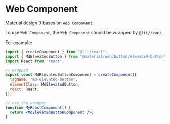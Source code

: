 # Web Component

Material design 3 bases on `Web Component`.

To use `Web Component`, the `Web Component` should be wrapped by `@lit/react`.

For example:

```jsx
import { createComponent } from "@lit/react";
import { MdElevatedButton } from "@material/web/button/elevated-button";
import React from "react";

// wrapped
export const MdElevatedButtonComponent = createComponent({
  tagName: "md-elevated-button",
  elementClass: MdElevatedButton,
  react: React,
});
```

```jsx
// use the wrapper
function MyReactComponent() {
  return <MdElevatedButtonComponent />;
}
```
